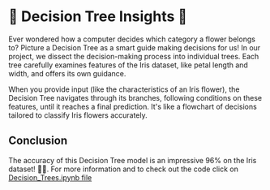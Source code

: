 # 🌳 Decision Tree Insights 🌳

Ever wondered how a computer decides which category a flower belongs to? Picture a Decision Tree as a smart guide making decisions for us! In our project, we dissect the decision-making process into individual trees. Each tree carefully examines features of the Iris dataset, like petal length and width, and offers its own guidance.

When you provide input (like the characteristics of an Iris flower), the Decision Tree navigates through its branches, following conditions on these features, until it reaches a final prediction. It's like a flowchart of decisions tailored to classify Iris flowers accurately.

## Conclusion

The accuracy of this Decision Tree model is an impressive 96% on the Iris dataset! 🌿🎉. For more information and to check out the code click on [Decision_Trees.ipynb file](https://github.com/Disciplined-22/Decision_Trees-for-Iris-Dataset-Prediction/blob/main/Decision_Trees.ipynb)


